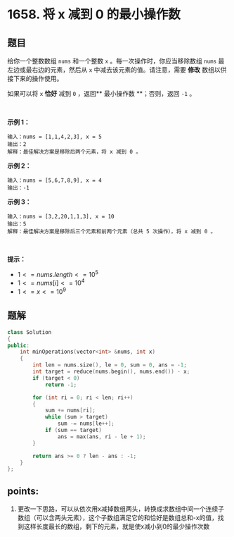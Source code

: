 # 1658. 将 x 减到 0 的最小操作数

## 题目
给你一个整数数组 `nums` 和一个整数 `x` 。每一次操作时，你应当移除数组 `nums` 最左边或最右边的元素，然后从 `x` 中减去该元素的值。请注意，需要 **修改** 数组以供接下来的操作使用。

如果可以将 `x` **恰好** 减到 `0` ，返回\*\* 最小操作数 \*\*；否则，返回 `-1` 。

 

**示例 1：**

```
输入：nums = [1,1,4,2,3], x = 5
输出：2
解释：最佳解决方案是移除后两个元素，将 x 减到 0 。
```

**示例 2：**

```
输入：nums = [5,6,7,8,9], x = 4
输出：-1
```

**示例 3：**

```
输入：nums = [3,2,20,1,1,3], x = 10
输出：5
解释：最佳解决方案是移除后三个元素和前两个元素（总共 5 次操作），将 x 减到 0 。
```

 

**提示：**

*   $1 <= nums.length <= 10^5$
*   $1 <= nums[i] <= 10^4$
*   $1 <= x <= 10^9$


## 题解
```cpp
class Solution
{
public:
    int minOperations(vector<int> &nums, int x)
    {
        int len = nums.size(), le = 0, sum = 0, ans = -1;
        int target = reduce(nums.begin(), nums.end()) - x;
        if (target < 0)
            return -1;

        for (int ri = 0; ri < len; ri++)
        {
            sum += nums[ri];
            while (sum > target)
                sum -= nums[le++];
            if (sum == target)
                ans = max(ans, ri - le + 1);
        }

        return ans >= 0 ? len - ans : -1;
    }
};
```



## points:

1. 更改一下思路，可以从依次用x减掉数组两头，转换成求数组中间一个连续子数组（可以含两头元素），这个子数组满足它的和恰好是数组总和-x的值，找到这样长度最长的数组，剩下的元素，就是使x减小到0的最少操作次数
